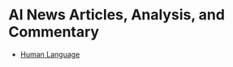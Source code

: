 # AI News Articles, Analysis, and Commentary

- [Human Language](https://raw.githubusercontent.com/MetalZuna/BAEAI/main/Articles/Culture/Human_Language.md)


